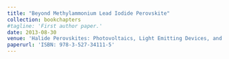 ```yaml
---
title: "Beyond Methylammonium Lead Iodide Perovskite"
collection: bookchapters
#tagline: 'First author paper.'
date: 2013-08-30
venue: 'Halide Perovskites: Photovoltaics, Light Emitting Devices, and Beyond, Wiley-VCH'
paperurl: 'ISBN: 978-3-527-34111-5'
---
```


